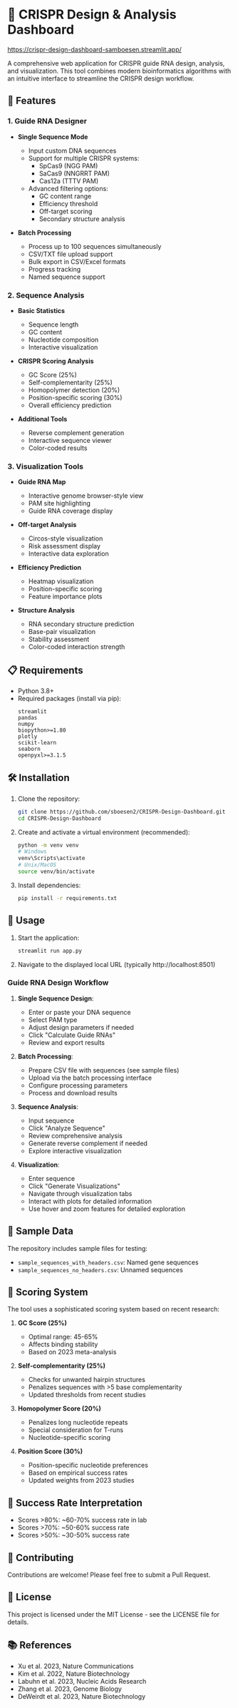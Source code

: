 # 🧬 CRISPR Design & Analysis Dashboard
https://crispr-design-dashboard-samboesen.streamlit.app/

A comprehensive web application for CRISPR guide RNA design, analysis, and visualization. This tool combines modern bioinformatics algorithms with an intuitive interface to streamline the CRISPR design workflow.

## 🚀 Features

### 1. Guide RNA Designer
- **Single Sequence Mode**
  - Input custom DNA sequences
  - Support for multiple CRISPR systems:
    - SpCas9 (NGG PAM)
    - SaCas9 (NNGRRT PAM)
    - Cas12a (TTTV PAM)
  - Advanced filtering options:
    - GC content range
    - Efficiency threshold
    - Off-target scoring
    - Secondary structure analysis

- **Batch Processing**
  - Process up to 100 sequences simultaneously
  - CSV/TXT file upload support
  - Bulk export in CSV/Excel formats
  - Progress tracking
  - Named sequence support

### 2. Sequence Analysis
- **Basic Statistics**
  - Sequence length
  - GC content
  - Nucleotide composition
  - Interactive visualization

- **CRISPR Scoring Analysis**
  - GC Score (25%)
  - Self-complementarity (25%)
  - Homopolymer detection (20%)
  - Position-specific scoring (30%)
  - Overall efficiency prediction

- **Additional Tools**
  - Reverse complement generation
  - Interactive sequence viewer
  - Color-coded results

### 3. Visualization Tools
- **Guide RNA Map**
  - Interactive genome browser-style view
  - PAM site highlighting
  - Guide RNA coverage display

- **Off-target Analysis**
  - Circos-style visualization
  - Risk assessment display
  - Interactive data exploration

- **Efficiency Prediction**
  - Heatmap visualization
  - Position-specific scoring
  - Feature importance plots

- **Structure Analysis**
  - RNA secondary structure prediction
  - Base-pair visualization
  - Stability assessment
  - Color-coded interaction strength

## 📋 Requirements
- Python 3.8+
- Required packages (install via pip):
  ```
  streamlit
  pandas
  numpy
  biopython>=1.80
  plotly
  scikit-learn
  seaborn
  openpyxl>=3.1.5
  ```

## 🛠️ Installation

1. Clone the repository:
   ```bash
   git clone https://github.com/sboesen2/CRISPR-Design-Dashboard.git
   cd CRISPR-Design-Dashboard
   ```

2. Create and activate a virtual environment (recommended):
   ```bash
   python -m venv venv
   # Windows
   venv\Scripts\activate
   # Unix/MacOS
   source venv/bin/activate
   ```

3. Install dependencies:
   ```bash
   pip install -r requirements.txt
   ```

## 🚀 Usage

1. Start the application:
   ```bash
   streamlit run app.py
   ```

2. Navigate to the displayed local URL (typically http://localhost:8501)

### Guide RNA Design Workflow

1. **Single Sequence Design**:
   - Enter or paste your DNA sequence
   - Select PAM type
   - Adjust design parameters if needed
   - Click "Calculate Guide RNAs"
   - Review and export results

2. **Batch Processing**:
   - Prepare CSV file with sequences (see sample files)
   - Upload via the batch processing interface
   - Configure processing parameters
   - Process and download results

3. **Sequence Analysis**:
   - Input sequence
   - Click "Analyze Sequence"
   - Review comprehensive analysis
   - Generate reverse complement if needed
   - Explore interactive visualization

4. **Visualization**:
   - Enter sequence
   - Click "Generate Visualizations"
   - Navigate through visualization tabs
   - Interact with plots for detailed information
   - Use hover and zoom features for detailed exploration

## 🧪 Sample Data
The repository includes sample files for testing:
- `sample_sequences_with_headers.csv`: Named gene sequences
- `sample_sequences_no_headers.csv`: Unnamed sequences

## 🔬 Scoring System

The tool uses a sophisticated scoring system based on recent research:

1. **GC Score (25%)**
   - Optimal range: 45-65%
   - Affects binding stability
   - Based on 2023 meta-analysis

2. **Self-complementarity (25%)**
   - Checks for unwanted hairpin structures
   - Penalizes sequences with >5 base complementarity
   - Updated thresholds from recent studies

3. **Homopolymer Score (20%)**
   - Penalizes long nucleotide repeats
   - Special consideration for T-runs
   - Nucleotide-specific scoring

4. **Position Score (30%)**
   - Position-specific nucleotide preferences
   - Based on empirical success rates
   - Updated weights from 2023 studies

## 🎯 Success Rate Interpretation

- Scores >80%: ~60-70% success rate in lab
- Scores >70%: ~50-60% success rate
- Scores >50%: ~30-50% success rate

## 🤝 Contributing

Contributions are welcome! Please feel free to submit a Pull Request.

## 📝 License

This project is licensed under the MIT License - see the LICENSE file for details.

## 📚 References

- Xu et al. 2023, Nature Communications
- Kim et al. 2022, Nature Biotechnology
- Labuhn et al. 2023, Nucleic Acids Research
- Zhang et al. 2023, Genome Biology
- DeWeirdt et al. 2023, Nature Biotechnology 